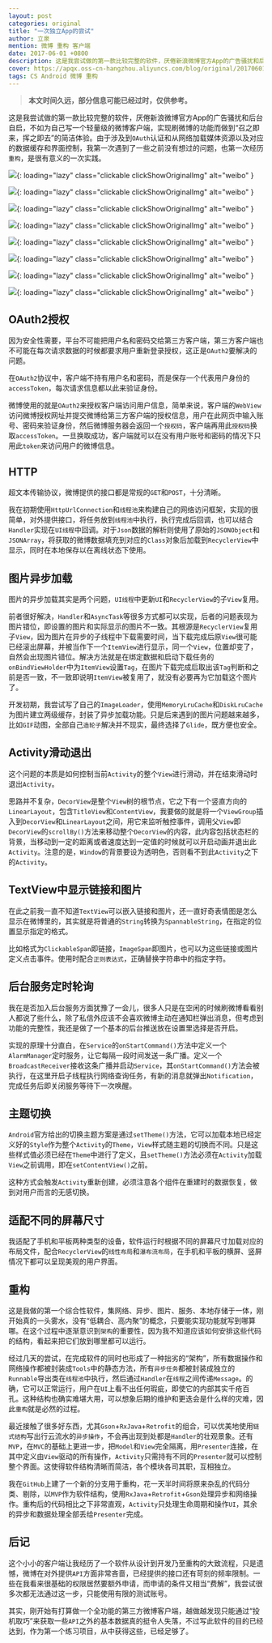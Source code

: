```yaml
---
layout: post
categories: original
title: "一次独立App的尝试"
author: 立泉
mention: 微博 重构 客户端
date: 2017-06-01 +0800
description: 这是我尝试做的第一款比较完整的软件，厌倦新浪微博官方App的广告骚扰和后台自启，不如为自己写一个轻量级的微博客户端，实现刷微博的功能而做到“召之即来，挥之即去”的简洁体验。由于涉及到`OAuth`认证和从网络加载媒体资源以及对应的数据缓存和界面控制，我第一次遇到了一些之前没有想过的问题，也第一次经历重构，是很有意义的一次实践。
cover: https://apqx.oss-cn-hangzhou.aliyuncs.com/blog/original/20170601/pocket_weibo_01.jpg
tags: CS Android 微博 重构
---
```


> **本文时间久远，部分信息可能已经过时，仅供参考。**

这是我尝试做的第一款比较完整的软件，厌倦新浪微博官方App的广告骚扰和后台自启，不如为自己写一个轻量级的微博客户端，实现刷微博的功能而做到“召之即来，挥之即去”的简洁体验。由于涉及到`OAuth`认证和从网络加载媒体资源以及对应的数据缓存和界面控制，我第一次遇到了一些之前没有想过的问题，也第一次经历`重构`，是很有意义的一次实践。

![](https://apqx.oss-cn-hangzhou.aliyuncs.com/blog/original/20170601/pocket_weibo_01.jpg){: loading="lazy" class="clickable clickShowOriginalImg" alt="weibo" }

![](https://apqx.oss-cn-hangzhou.aliyuncs.com/blog/original/20170601/pocket_weibo_02.jpg){: loading="lazy" class="clickable clickShowOriginalImg" alt="weibo" }

![](https://apqx.oss-cn-hangzhou.aliyuncs.com/blog/original/20170601/pocket_weibo_03.jpg){: loading="lazy" class="clickable clickShowOriginalImg" alt="weibo" }

![](https://apqx.oss-cn-hangzhou.aliyuncs.com/blog/original/20170601/pocket_weibo_04.jpg){: loading="lazy" class="clickable clickShowOriginalImg" alt="weibo" }

![](https://apqx.oss-cn-hangzhou.aliyuncs.com/blog/original/20170601/pocket_weibo_05.jpg){: loading="lazy" class="clickable clickShowOriginalImg" alt="weibo" }

![](https://apqx.oss-cn-hangzhou.aliyuncs.com/blog/original/20170601/pocket_weibo_06.jpg){: loading="lazy" class="clickable clickShowOriginalImg" alt="weibo" }

![](https://apqx.oss-cn-hangzhou.aliyuncs.com/blog/original/20170601/pocket_weibo_07.jpg){: loading="lazy" class="clickable clickShowOriginalImg" alt="weibo" }

![](https://apqx.oss-cn-hangzhou.aliyuncs.com/blog/original/20170601/pocket_weibo_08.jpg){: loading="lazy" class="clickable clickShowOriginalImg" alt="weibo" }

## OAuth2授权

因为安全性需要，平台不可能把用户名和密码交给第三方客户端，第三方客户端也不可能在每次请求数据的时候都要求用户重新登录授权，这正是`OAuth2`要解决的问题。

在`OAuth2`协议中，客户端不持有用户名和密码，而是保存一个代表用户身份的`accessToken`，每次请求信息都以此来验证身份。

微博使用的就是`OAuth2`来授权客户端访问用户信息，简单来说，客户端的`WebView`访问微博授权网址并提交微博给第三方客户端的授权信息，用户在此网页中输入账号、密码来验证身份，然后微博服务器会返回一个`授权码`，客户端再用此`授权码`换取`accessToken`。一旦换取成功，客户端就可以在没有用户账号和密码的情况下只用此`token`来访问用户的微博信息。

## HTTP

超文本传输协议，微博提供的接口都是常规的`GET`和`POST`，十分清晰。

我在初期使用`HttpUrlConnection`和`线程池`来构建自己的网络访问框架，实现的很简单，对外提供接口，将任务放到`线程池`中执行，执行完成后回调，也可以结合`Handler`实现在`UI线程`中回调。对于`Json`数据的解析则使用了原始的`JSONObject`和`JSONArray`，将获取的微博数据填充到对应的`Class`对象后加载到`RecyclerView`中显示，同时在本地保存以在离线状态下使用。

## 图片异步加载

图片的异步加载其实是两个问题，`UI线程`中更新`UI`和`RecyclerView`的子`View`复用。

前者很好解决，`Handler`和`AsyncTask`等很多方式都可以实现，后者的问题表现为图片错位，即设置的图片和实际显示的图片不一致。其根源是`RecyclerView`复用子`View`，因为图片在异步的子线程中下载需要时间，当下载完成后原`View`很可能已经滚出屏幕，并被当作下一个`ItemView`进行显示，同一个`View`，位置却变了，自然会出现图片错位。解决方法就是在绑定数据和启动下载任务的`onBindViewHolder`中为`ItemView`设置`Tag`，在图片下载完成后取出该`Tag`判断和之前是否一致，不一致即说明`ItemView`被复用了，就没有必要再为它加载这个图片了。

开发初期，我尝试写了自己的`ImageLoader`，使用`MemoryLruCache`和`DiskLruCache`为图片建立两级缓存，封装了异步加载功能。只是后来遇到的图片问题越来越多，比如`GIF`动图，全部自己`造轮子`解决并不现实，最终选择了`Glide`，既方便也安全。

## Activity滑动退出

这个问题的本质是如何控制当前`Activity`的整个`View`进行滑动，并在结束滑动时退出`Activity`。

思路并不复杂，`DecorView`是整个`View`树的根节点，它之下有一个竖直方向的`LinearLayout`，包含`TitleView`和`ContentView`，我要做的就是将一个`ViewGroup`插入到`DecorView`和`LinearLayout`之间，用它来监听触控事件，调用父`View`即`DecorView`的`scrollBy()`方法来移动整个`DecorView`的内容，此内容包括状态栏的背景，当移动到一定的距离或者速度达到一定值的时候就可以开启动画并退出此`Activity`。注意的是，`Window`的背景要设为透明色，否则看不到此`Activity`之下的`Activity`。

## TextView中显示链接和图片

在此之前我一直不知道`TextView`可以嵌入链接和图片，还一直好奇表情图是怎么显示在微博里的，其实就是将普通的`String`转换为`SpannableString`，在指定的位置显示指定的格式。

比如格式为`ClickableSpan`即链接，`ImageSpan`即图片，也可以为这些链接或图片定义点击事件。使用时配合`正则表达式`，正确替换字符串中的指定字符。

## 后台服务定时轮询

我在是否加入后台服务方面犹豫了一会儿，很多人只是在空闲的时候刷微博看看别人都说了些什么，除了私信外应该不会喜欢微博主动在通知栏弹出消息，但考虑到功能的完整性，我还是做了一个基本的后台推送放在设置里选择是否开启。

实现的原理十分直白，在`Service`的`onStartCommand()`方法中定义一个`AlarmManager`定时服务，让它每隔一段时间发送一条广播。定义一个`BroadcastReceiver`接收这条广播并启动`Service`，其`onStartCommand()`方法会被执行，在这里开启子线程执行网络查询任务，有新的消息就弹出`Notification`，完成任务后即关闭服务等待下一次唤醒。

## 主题切换

`Android`官方给出的切换主题方案是通过`setTheme()`方法，它可以加载本地已经定义好的`Style`作为整个`Activity`的`Theme`，`View`样式随主题的切换而不同。只是这些样式值必须已经在`Theme`中进行了定义，且`setTheme()`方法必须在`Activity`加载`View`之前调用，即在`setContentView()`之前。

这种方式会触发`Activity`重新创建，必须注意各个组件在重建时的数据恢复，做到对用户而言的无感切换。

## 适配不同的屏幕尺寸

我适配了手机和平板两种类型的设备，软件运行时根据不同的屏幕尺寸加载对应的布局文件，配合`RecyclerView`的`线性布局`和`瀑布流布局`，在手机和平板的横屏、竖屏情况下都可以呈现美观的用户界面。

## 重构

这是我做的第一个综合性软件，集网络、异步、图片、服务、本地存储于一体，刚开始真的一头雾水，没有“低耦合、高内聚”的概念，只要能实现功能就写到哪算哪。在这个过程中逐渐意识到`架构`的重要性，因为我不知道应该如何安排这些代码的结构，看起来把它们放到哪里都可以运行。

经过几天的尝试，在完成软件的同时也形成了一种拙劣的“架构”，所有数据操作和网络操作都被封装成`Tools`中的静态方法，所有`异步任务`都被封装成独立的`Runnable`导出类在`线程池`中执行，然后通过`Handler`在`线程`之间传递`Message`。的确，它可以正常运行，用户在`UI`上看不出任何瑕疵，即使它的内部其实千疮百孔。这种结构也确实难堪大用，可以想象后期的维护和更迭会是什么样的灾难，因此`重构`就是必然的过程。

最近接触了很多好东西，尤其`Gson`+`RxJava`+`Retrofit`的组合，可以优美地使用`链式结构`写出行云流水的`异步操作`，不会再出现到处都是`Handler`的壮观景象。还有`MVP`，在`MVC`的基础上更进一步，把`Model`和`View`完全隔离，用`Presenter`连接，在其中定义由`View`驱动的所有操作，`Activity`只需持有不同的`Presenter`就可以控制整个界面。这使得软件结构清晰而简洁，各个模块各司其职，互相独立。

我在`GitHub`上建了一个新的分支用于重构，花一天半时间将原来杂乱的代码分类、剔除，以`MVP`作为软件结构，使用`RxJava`+`Retrofit`+`Gson`处理异步和网络操作。重构后的代码相比之下非常直观，`Activity`只处理生命周期和操作`UI`，其余的异步和数据处理全部丢给`Presenter`完成。

## 后记

这个小小的客户端让我经历了一个软件从设计到开发乃至重构的大致流程，只是遗憾，微博在对外提供`API`方面非常吝啬，已经提供的接口还有苛刻的频率限制。一些在我看来很基础的权限居然要额外申请，而申请的条件又相当“费解”，我尝试很多次都无法通过这一步，只能使用有限的测试账号。

其实，刚开始有打算做一个全功能的第三方微博客户端，越做越发现只能通过“投机取巧”来获取一些`API`之外的基本数据真的挺令人失落，不过写此软件的目的已经达到，作为第一个练习项目，从中获得这些，已经足够了。